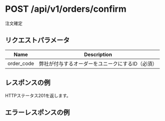 # POST /api/v1/orders/confirm
注文確定

## リクエストパラメータ
| Name          | Description                                                 |
|---------------|-------------------------------------------------------------|
| order_code    | 弊社が付与するオーダーをユニークにするID（必須）                   |

## レスポンスの例
HTTPステータス201を返します。

## エラーレスポンスの例
